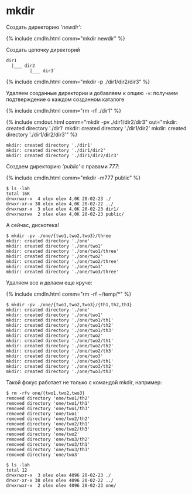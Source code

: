 # mkdir

Создать директорию _'newdir'_:

{% include cmdln.html comm="mkdir newdir" %}

Создать цепочку директорий

```
dir1
  |___ dir2
         |___ dir3`
```

{% include cmdln.html comm="mkdir -p ./dir1/dir2/dir3" %}



Удаляем созданные директории и добавляем к опцию `-v`: получаем подтверждение о каждом созданном каталоге

{% include cmdln.html comm="rm -rf ./dir1" %}

{% include cmdout.html comm="mkdir -pv ./dir1/dir2/dir3"
out="mkdir: created directory './dir1'
mkdir: created directory './dir1/dir2'
mkdir: created directory './dir1/dir2/dir3'" %}


```
mkdir: created directory './dir1'
mkdir: created directory './dir1/dir2'
mkdir: created directory './dir1/dir2/dir3'
```

Создаем директорию _'public'_ с правами _777_:

{% include cmdln.html comm="mkdir -m777 public" %}


``` 
$ ls -lah
total 16K
drwxrwxr-x  4 olex olex 4,0K 20-02-23 ./
drwxr-xr-x 38 olex olex 4,0K 20-02-22 ../
drwxrwxr-x  3 olex olex 4,0K 20-02-23 dir1/
drwxrwxrwx  2 olex olex 4,0K 20-02-23 public/
````

А сейчас, дискотека!

```
$ mkdir -pv ./one/{two1,two2,two3}/three
mkdir: created directory './one'
mkdir: created directory './one/two1'
mkdir: created directory './one/two1/three'
mkdir: created directory './one/two2'
mkdir: created directory './one/two2/three'
mkdir: created directory './one/two3'
mkdir: created directory './one/two3/three'
```

Удаляем все и делаем еще круче:

{% include cmdln.html comm="rm -rf ~/temp/*" %}

```
$ mkdir -pv ./one/{two1,two2,two3}/{th1,th2,th3}
mkdir: created directory './one'
mkdir: created directory './one/two1'
mkdir: created directory './one/two1/th1'
mkdir: created directory './one/two1/th2'
mkdir: created directory './one/two1/th3'
mkdir: created directory './one/two2'
mkdir: created directory './one/two2/th1'
mkdir: created directory './one/two2/th2'
mkdir: created directory './one/two2/th3'
mkdir: created directory './one/two3'
mkdir: created directory './one/two3/th1'
mkdir: created directory './one/two3/th2'
mkdir: created directory './one/two3/th3'
```

Такой фокус работает не только с командой mkdir, например:

```
$ rm -rfv one/{two1,two2,two3}
removed directory 'one/two1/th2'
removed directory 'one/two1/th1'
removed directory 'one/two1/th3'
removed directory 'one/two1'
removed directory 'one/two2/th2'
removed directory 'one/two2/th1'
removed directory 'one/two2/th3'
removed directory 'one/two2'
removed directory 'one/two3/th2'
removed directory 'one/two3/th1'
removed directory 'one/two3/th3'
removed directory 'one/two3'

$ ls -lah
total 12
drwxrwxr-x  3 olex olex 4096 20-02-23 ./
drwxr-xr-x 38 olex olex 4096 20-02-22 ../
drwxrwxr-x  2 olex olex 4096 20-02-23 one/
```
